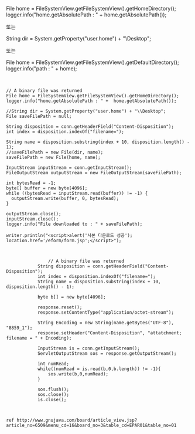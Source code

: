 File home = FileSystemView.getFileSystemView().getHomeDirectory();<br>
logger.info("home.getAbsolutePath : " +  home.getAbsolutePath());

또는

String dir = System.getProperty("user.home") + "\\Desktop";

또는

File home = FileSystemView.getFileSystemView().getDefaultDirectory();
				logger.info("path : " + home);

<br>

    // A binary file was returned
    File home = FileSystemView.getFileSystemView().getHomeDirectory(); 
    logger.info("home.getAbsolutePath : " +  home.getAbsolutePath());

    //String dir = System.getProperty("user.home") + "\\Desktop";
    File saveFilePath = null;

    String disposition = conn.getHeaderField("Content-Disposition");
    int index = disposition.indexOf("filename=");

    String name = disposition.substring(index + 10, disposition.length() - 1);
    //saveFilePath = new File(dir, name);
    saveFilePath = new File(home, name);

    InputStream inputStream = conn.getInputStream();
    FileOutputStream outputStream = new FileOutputStream(saveFilePath);

    int bytesRead = -1;
    byte[] buffer = new byte[4096];
    while ((bytesRead = inputStream.read(buffer)) != -1) {
      outputStream.write(buffer, 0, bytesRead);
    }

    outputStream.close();
    inputStream.close();
    logger.info("File downloaded to : " + saveFilePath);

    writer.println("<script>alert('사본 다운로드 성공'); location.href='/eform/form.jsp';</script>");
    
    
    
    				// A binary file was returned
				String disposition = conn.getHeaderField("Content-Disposition");
				int index = disposition.indexOf("filename=");
				String name = disposition.substring(index + 10, disposition.length() - 1);
				
				byte b[] = new byte[4096];

				response.reset();
				response.setContentType("application/octet-stream");

				String Encoding = new String(name.getBytes("UTF-8"), "8859_1");
				response.setHeader("Content-Disposition", "attatchment; filename = " + Encoding);

				InputStream is = conn.getInputStream();
				ServletOutputStream sos = response.getOutputStream();

				int numRead;
				while((numRead = is.read(b,0,b.length)) != -1){
					sos.write(b,0,numRead);
				}

				sos.flush();
				sos.close();
				is.close();
    
    
    
    ref http://www.gnujava.com/board/article_view.jsp?article_no=6509&menu_cd=16&board_no=3&table_cd=EPAR01&table_no=01
